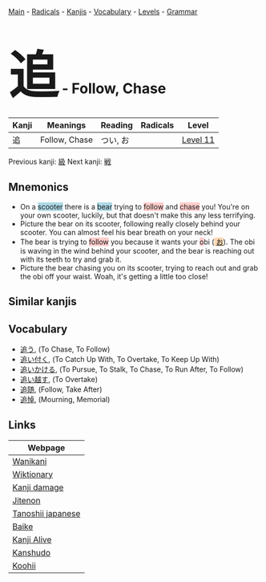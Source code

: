 <style> bigfont {font-size: 100px}</style>
[Main](../index.md) -
[Radicals](../radicals.md) -
[Kanjis](../kanjis.md) -
[Vocabulary](../vocabulary.md) -
[Levels](../levels.md) -
[Grammar](../grammar.md)
# <bigfont> 追</bigfont> - Follow, Chase 

| Kanji | Meanings | Reading | Radicals | Level |
| --- | --- | --- | --- | --- |
| 追 | Follow, Chase | つい, お |  | [Level 11](../levels/wk_level11.md) |

Previous kanji: [級](級.md) Next kanji: [戦](戦.md) 

## Mnemonics
 * On a <span style="background-color:#ADD8E6"> scooter</span> there is a <span style="background-color:#ADD8E6"> bear</span> trying to <span style="background-color:#ffcccb"> follow</span> and <span style="background-color:#ffcccb"> chase</span> you! You're on your own scooter, luckily, but that doesn't make this any less terrifying.
* Picture the bear on its scooter, following really closely behind your scooter. You can almost feel his bear breath on your neck!
* The bear is trying to <span style="background-color:#ffcccb"> follow</span> you because it wants your <span style="background-color:#ffcccb"> o</span>bi (<span style="background-color:#fed8b1"> [お](https://jisho.org/search/お)</span>). The obi is waving in the wind behind your scooter, and the bear is reaching out with its teeth to try and grab it.
* Picture the bear chasing you on its scooter, trying to reach out and grab the obi off your waist. Woah, it's getting a little too close!


## Similar kanjis
 


## Vocabulary
 * [追う](../vocabulary/追.md), (To Chase, To Follow)
* [追い付く](../vocabulary/追.md), (To Catch Up With, To Overtake, To Keep Up With)
* [追いかける](../vocabulary/追.md), (To Pursue, To Stalk, To Chase, To Run After, To Follow)
* [追い越す](../vocabulary/追.md), (To Overtake)
* [追随](../vocabulary/追.md), (Follow, Take After)
* [追悼](../vocabulary/追.md), (Mourning, Memorial)



## Links 

| Webpage |
| --- |
| [Wanikani          ](https://www.wanikani.com/kanji/追) |
| [Wiktionary        ](https://en.wiktionary.org/wiki/追) |
| [Kanji damage      ](http://www.kanjidamage.com/kanji/search?utf8=✓&q=追) |
| [Jitenon           ](https://jitenon.com/kanji/追) |
| [Tanoshii japanese ](https://www.tanoshiijapanese.com/dictionary/kanji.cfm?k=追) |
| [Baike             ](https://baike.baidu.com/item/追) |
| [Kanji Alive       ](https://app.kanjialive.com/追) |
| [Kanshudo          ](https://www.kanshudo.com/searchmn?q=追) |
| [Koohii            ](https://kanji.koohii.com/study/kanji/追) |
